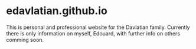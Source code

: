 # edavlatian.github.io
This is personal and professional website for the Davlatian family.
Currently there is only information on myself, Edouard, with further info on others comming soon.
